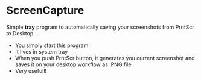 # ScreenCapture
Simple **tray** program to automatically saving your screenshots from PrntScr to Desktop.

* You simply start this program
* It lives in system tray
* When you push PrntScr button, it generates you current screenshot and saves it on your desktop workflow as .PNG file.
* Very usefull!
